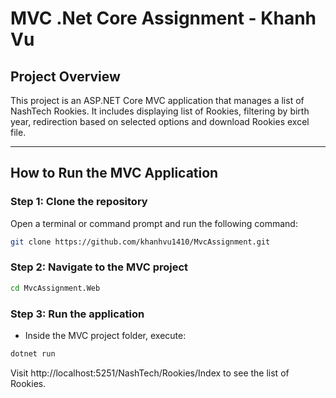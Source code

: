 # MVC .Net Core Assignment - Khanh Vu

## Project Overview  
This project is an ASP.NET Core MVC application that manages a list of NashTech Rookies. It includes displaying list of Rookies, filtering by birth year, redirection based on selected options and download Rookies excel file.

---

## How to Run the MVC Application

### Step 1: Clone the repository  
Open a terminal or command prompt and run the following command:
```sh
git clone https://github.com/khanhvu1410/MvcAssignment.git
```

### Step 2: Navigate to the MVC project
```sh
cd MvcAssignment.Web
```


### Step 3: Run the application 
- Inside the MVC project folder, execute:
```sh
dotnet run
```

Visit http://localhost:5251/NashTech/Rookies/Index to see the list of Rookies.